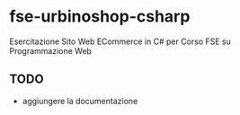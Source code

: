 # fse-urbinoshop-csharp
Esercitazione Sito Web ECommerce in C# per Corso FSE su Programmazione Web

## TODO

- aggiungere la documentazione